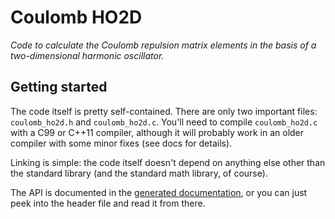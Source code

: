 Coulomb HO2D
============

*Code to calculate the Coulomb repulsion matrix elements in the basis of a
two-dimensional harmonic oscillator.*

Getting started
---------------

The code itself is pretty self-contained.  There are only two important files:
`coulomb_ho2d.h` and `coulomb_ho2d.c`.  You'll need to compile
`coulomb_ho2d.c` with a C99 or C++11 compiler, although it will probably work
in an older compiler with some minor fixes (see docs for details).

Linking is simple: the code itself doesn't depend on anything else other than
the standard library (and the standard math library, of course).

The API is documented in the [generated documentation][1], or you can just
peek into the header file and read it from there.

  [1]: http://rufw.github.io/coulomb_ho2d
